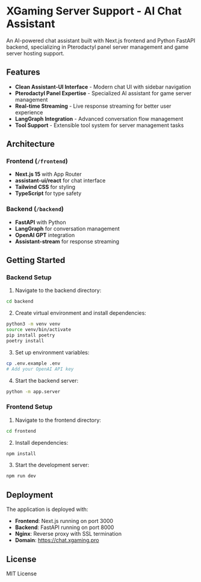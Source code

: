 # XGaming Server Support - AI Chat Assistant

An AI-powered chat assistant built with Next.js frontend and Python FastAPI backend, specializing in Pterodactyl panel server management and game server hosting support.

## Features

- **Clean Assistant-UI Interface** - Modern chat UI with sidebar navigation
- **Pterodactyl Panel Expertise** - Specialized AI assistant for game server management
- **Real-time Streaming** - Live response streaming for better user experience
- **LangGraph Integration** - Advanced conversation flow management
- **Tool Support** - Extensible tool system for server management tasks

## Architecture

### Frontend (`/frontend`)
- **Next.js 15** with App Router
- **assistant-ui/react** for chat interface
- **Tailwind CSS** for styling
- **TypeScript** for type safety

### Backend (`/backend`)
- **FastAPI** with Python
- **LangGraph** for conversation management
- **OpenAI GPT** integration
- **Assistant-stream** for response streaming

## Getting Started

### Backend Setup

1. Navigate to the backend directory:
```bash
cd backend
```

2. Create virtual environment and install dependencies:
```bash
python3 -m venv venv
source venv/bin/activate
pip install poetry
poetry install
```

3. Set up environment variables:
```bash
cp .env.example .env
# Add your OpenAI API key
```

4. Start the backend server:
```bash
python -m app.server
```

### Frontend Setup

1. Navigate to the frontend directory:
```bash
cd frontend
```

2. Install dependencies:
```bash
npm install
```

3. Start the development server:
```bash
npm run dev
```

## Deployment

The application is deployed with:
- **Frontend**: Next.js running on port 3000
- **Backend**: FastAPI running on port 8000
- **Nginx**: Reverse proxy with SSL termination
- **Domain**: https://chat.xgaming.pro

## License

MIT License
